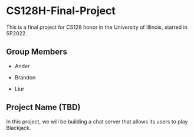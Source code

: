 # CS128H-Final-Project

This is a final project for CS128 honor in the University of Illinois, started in SP2022.

## Group Members

* Ander

* Brandon

* Liur

## Project Name (TBD)

In this project, we will be building a chat server that allows its users to play Blackjack.
